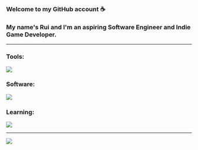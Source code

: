 ### Welcome to my GitHub account ☕
### My name's Rui and I'm an aspiring Software Engineer and Indie Game Developer.

---

### Tools:
![](https://simpleskill.icons.workers.dev/svg?i=dotnet,c,css3,html5,css,php,js,mysql,java,py)

### Software:
![](https://simpleskill.icons.workers.dev/svg?i=git,github,vscode,visualstudio,idea,ps,blender,unity,unreal)

### Learning:
![](https://simpleskill.icons.workers.dev/svg?i=ts,nodejs,react,scss,nextjs,jquery,laravel,mongodb,tailwind)

---

![](https://github-readme-stats.vercel.app/api?username=rui-san&show_icons=true&theme=dark)
